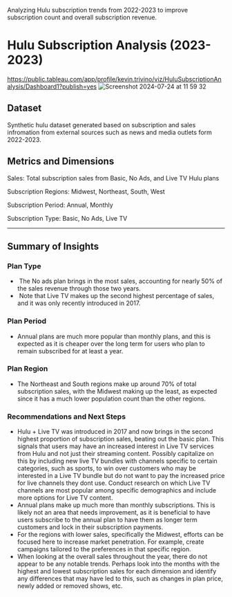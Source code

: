 Analyzing Hulu subscription trends from 2022-2023 to improve subscription count and overall subscription revenue.

# Hulu Subscription Analysis (2023-2023)

https://public.tableau.com/app/profile/kevin.trivino/viz/HuluSubscriptionAnalysis/Dashboard1?publish=yes
![Screenshot 2024-07-24 at 11 59 32](https://github.com/user-attachments/assets/7752e1e9-031d-4878-beb9-cbfc832a59d3)

## Dataset
Synthetic hulu dataset generated based on subscription and sales infromation from external sources such as news and media outlets form 2022-2023.

## Metrics and Dimensions
Sales: Total subscription sales from Basic, No Ads, and Live TV Hulu plans

Subscription Regions: Midwest, Northeast, South, West

Subscription Period: Annual, Monthly

Subscription Type: Basic, No Ads, Live TV


---

## Summary of Insights

### Plan Type
-  The No ads plan brings in the most sales, accounting for nearly 50% of the sales revenue through those two years.
-  Note that Live TV makes up the second highest percentage of sales, and it was only recently introduced in 2017.

### Plan Period
- Annual plans are much more popular than monthly plans, and this is expected as it is cheaper over the long term for users who plan to remain subscribed for at least a year.

### Plan Region
- The Northeast and South regions make up around 70% of total subscription sales, with the Midwest making up the least, as expected since it has a much lower population count than the other regions. 

### Recommendations and Next Steps
- Hulu + Live TV was introduced in 2017 and now brings in the second highest proportion of subscription sales, beating out the basic plan. This signals that users may have an increased interest in Live TV services from Hulu and not just their streaming content. Possibly capitalize on this by including new live TV bundles with channels specific to certain categories, such as sports, to win over customers who may be interested in a Live TV bundle but do not want to pay the increased price for live channels they dont use. Conduct research on which Live TV channels are most popular among specific demographics and include more options for Live TV content. 
- Annual plans make up much more than monthly subscriptions. This is likely not an area that needs improvement, as it is beneficial to have users subscribe to the annual plan to have them as longer term customers and lock in their subscription payments.
- For the regions with lower sales, specifically the Midwest, efforts can be focused here to increase market penetration. For example, create campaigns tailored to the preferences in that specific region.
- When looking at the overall sales throughout the year, there do not appear to be any notable trends. Perhaps look into the months with the highest and lowest subscription sales for each dimension and identify any differences that may have led to this, such as changes in plan price, newly added or removed shows, etc.
